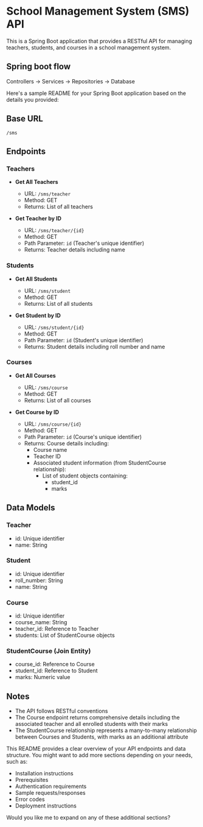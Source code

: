 

# School Management System (SMS) API

This is a Spring Boot application that provides a RESTful API for managing teachers, students, and courses in a school management system.

## Spring boot flow

Controllers -> Services -> Repositories -> Database

Here's a sample README for your Spring Boot application based on the details you provided:

## Base URL
```
/sms
```

## Endpoints

### Teachers
- **Get All Teachers**
  - URL: `/sms/teacher`
  - Method: GET
  - Returns: List of all teachers

- **Get Teacher by ID**
  - URL: `/sms/teacher/{id}`
  - Method: GET
  - Path Parameter: `id` (Teacher's unique identifier)
  - Returns: Teacher details including name

### Students
- **Get All Students**
  - URL: `/sms/student`
  - Method: GET
  - Returns: List of all students

- **Get Student by ID**
  - URL: `/sms/student/{id}`
  - Method: GET
  - Path Parameter: `id` (Student's unique identifier)
  - Returns: Student details including roll number and name

### Courses
- **Get All Courses**
  - URL: `/sms/course`
  - Method: GET
  - Returns: List of all courses

- **Get Course by ID**
  - URL: `/sms/course/{id}`
  - Method: GET
  - Path Parameter: `id` (Course's unique identifier)
  - Returns: Course details including:
    - Course name
    - Teacher ID
    - Associated student information (from StudentCourse relationship):
      - List of student objects containing:
        - student_id
        - marks

## Data Models

### Teacher
- id: Unique identifier
- name: String

### Student
- id: Unique identifier
- roll_number: String
- name: String

### Course
- id: Unique identifier
- course_name: String
- teacher_id: Reference to Teacher
- students: List of StudentCourse objects

### StudentCourse (Join Entity)
- course_id: Reference to Course
- student_id: Reference to Student
- marks: Numeric value

## Notes
- The API follows RESTful conventions
- The Course endpoint returns comprehensive details including the associated teacher and all enrolled students with their marks
- The StudentCourse relationship represents a many-to-many relationship between Courses and Students, with marks as an additional attribute

This README provides a clear overview of your API endpoints and data structure. You might want to add more sections depending on your needs, such as:
- Installation instructions
- Prerequisites
- Authentication requirements
- Sample requests/responses
- Error codes
- Deployment instructions

Would you like me to expand on any of these additional sections?
